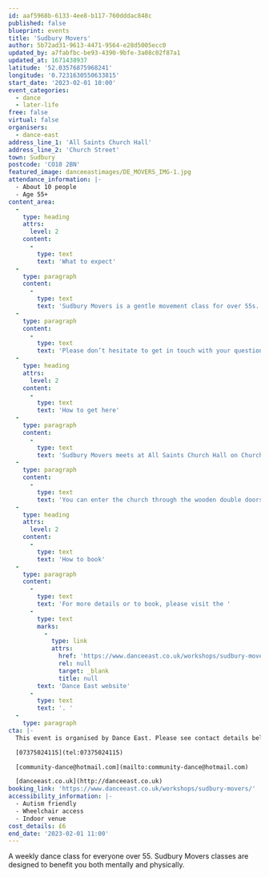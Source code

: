 ```yaml
---
id: aaf5968b-6133-4ee8-b117-760dddac848c
published: false
blueprint: events
title: 'Sudbury Movers'
author: 5b72ad31-9613-4471-9564-e28d5005ecc0
updated_by: a7fabfbc-be93-4390-9bfe-3a08c02f87a1
updated_at: 1671438937
latitude: '52.03576875968241'
longitude: '0.7231630550633815'
start_date: '2023-02-01 10:00'
event_categories:
  - dance
  - later-life
free: false
virtual: false
organisers:
  - dance-east
address_line_1: 'All Saints Church Hall'
address_line_2: 'Church Street'
town: Sudbury
postcode: 'CO10 2BN'
featured_image: danceeastimages/DE_MOVERS_IMG-1.jpg
attendance_information: |-
  - About 10 people
  - Age 55+
content_area:
  -
    type: heading
    attrs:
      level: 2
    content:
      -
        type: text
        text: 'What to expect'
  -
    type: paragraph
    content:
      -
        type: text
        text: 'Sudbury Movers is a gentle movement class for over 55s. Held every Wednesday at 10-11.00am at All Saints Church Hall. The session is led by experienced dance artists, where you will explore a range of taught and improvisational exercises to get your body moving, have a chance to socialise, and – most importantly – have fun! Tea and biscuits are also included! '
  -
    type: paragraph
    content:
      -
        type: text
        text: 'Please don’t hesitate to get in touch with your questions or concerns. You can call class tutor Laura on 07375024115 or email community-dance@hotmail.com. '
  -
    type: heading
    attrs:
      level: 2
    content:
      -
        type: text
        text: 'How to get here'
  -
    type: paragraph
    content:
      -
        type: text
        text: 'Sudbury Movers meets at All Saints Church Hall on Church street in Sudbury.'
  -
    type: paragraph
    content:
      -
        type: text
        text: 'You can enter the church through the wooden double doors through the entrance from church street. The session is held within the main church hall.'
  -
    type: heading
    attrs:
      level: 2
    content:
      -
        type: text
        text: 'How to book'
  -
    type: paragraph
    content:
      -
        type: text
        text: 'For more details or to book, please visit the '
      -
        type: text
        marks:
          -
            type: link
            attrs:
              href: 'https://www.danceeast.co.uk/workshops/sudbury-movers/'
              rel: null
              target: _blank
              title: null
        text: 'Dance East website'
      -
        type: text
        text: '. '
  -
    type: paragraph
cta: |-
  This event is organised by Dance East. Please see contact details below: 

  [07375024115](tel:07375024115)

  [community-dance@hotmail.com](mailto:community-dance@hotmail.com)

  [danceeast.co.uk](http://danceeast.co.uk)
booking_link: 'https://www.danceeast.co.uk/workshops/sudbury-movers/'
accessibility_information: |-
  - Autism friendly
  - Wheelchair access
  - Indoor venue
cost_details: £6
end_date: '2023-02-01 11:00'
---
```

A weekly dance class for everyone over 55. Sudbury Movers classes are designed to benefit you both mentally and physically.